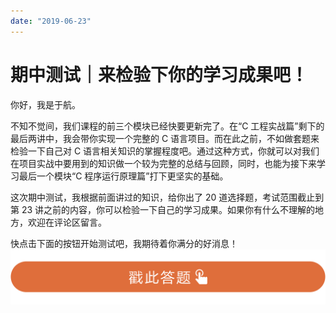 ```yaml
---
date: "2019-06-23"
---  
```

      
# 期中测试｜来检验下你的学习成果吧！
你好，我是于航。

不知不觉间，我们课程的前三个模块已经快要更新完了。在“C 工程实战篇”剩下的最后两讲中，我会带你实现一个完整的 C 语言项目。而在此之前，不如做套题来检验一下自己对 C 语言相关知识的掌握程度吧。通过这种方式，你就可以对我们在项目实战中要用到的知识做一个较为完整的总结与回顾，同时，也能为接下来学习最后一个模块“C 程序运行原理篇”打下更坚实的基础。

这次期中测试，我根据前面讲过的知识，给你出了 20 道选择题，考试范围截止到第 23 讲之前的内容，你可以检验一下自己的学习成果。如果你有什么不理解的地方，欢迎在评论区留言。

快点击下面的按钮开始测试吧，我期待着你满分的好消息！  
[![](./httpsstatic001geekbangorgresourceimage28a428d1be62669b4f3cc01c36466bf811a4.png)](http://time.geekbang.org/quiz/intro?act_id=1583&exam_id=3897)

<!-- [[[read_end]]] -->